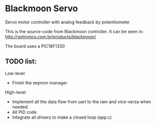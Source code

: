 # Blackmoon Servo
Servo motor controller with analog feedback by potentiometer

This is the source-code from Blackmoon controller. It can be seen in: 
http://gotronics.com.br/products/blackmoon/

The board uses a PIC18F1330

## TODO list:

Low-level
- Finish the eeprom manager

High-level
- Implement all the data flow from uart to the ram and vice-versa when needed.
- All PID code
- Integrate all drivers to make a closed loop (app.c)